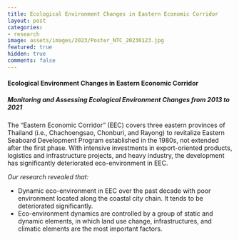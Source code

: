 ```yaml
---
title: Ecological Environment Changes in Eastern Economic Corridor
layout: post
categories:
- research
image: assets/images/2023/Poster_NTC_20230123.jpg
featured: true
hidden: true
comments: false
---
```


#### Ecological Environment Changes in Eastern Economic Corridor
##### Monitoring and Assessing Ecological Environment Changes from 2013 to 2021


The “Eastern Economic Corridor” (EEC) covers three eastern provinces of Thailand (i.e., Chachoengsao, Chonburi, and Rayong) to revitalize Eastern Seaboard Development Program established in the 1980s, not extended after the first phase.
With intensive investments in export-oriented products, logistics and infrastructure projects, and heavy industry, the development has significantly deteriorated eco-environment in EEC. 

<i> Our research revealed that: </i>

* Dynamic eco-environment in EEC over the past decade with poor environment located along the coastal city chain. It tends to be deteriorated significantly. 
* Eco-environment dynamics are controlled by a group of static and dynamic elements, in which land use change, infrastructures, and climatic elements are the most important factors.




